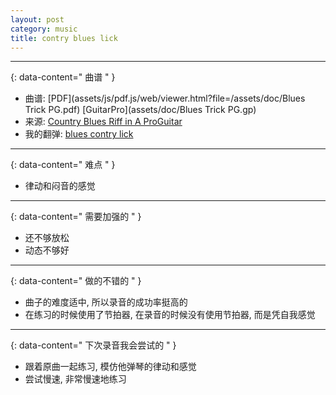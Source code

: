 ```yaml
---
layout: post
category: music
title: contry blues lick
---
```


--------
{: data-content=" 曲谱 " }

- 曲谱: [PDF](assets/js/pdf.js/web/viewer.html?file=/assets/doc/Blues Trick PG.pdf) [GuitarPro](assets/doc/Blues Trick PG.gp)
- 来源: [Country Blues Riff in A ProGuitar](https://www.proguitar.com/academy/lessons/one-minute-lessons/country-blues-riff-in-a)
- 我的翻弹: [blues contry lick](https://www.bilibili.com/video/bv1CT4y1N7Ay)

--------
{: data-content=" 难点 " }

- 律动和闷音的感觉

--------
{: data-content=" 需要加强的 " }

- 还不够放松
- 动态不够好

--------
{: data-content=" 做的不错的 " }

- 曲子的难度适中, 所以录音的成功率挺高的
- 在练习的时候使用了节拍器, 在录音的时候没有使用节拍器, 而是凭自我感觉

--------
{: data-content=" 下次录音我会尝试的 " }

- 跟着原曲一起练习, 模仿他弹琴的律动和感觉
- 尝试慢速, 非常慢速地练习
